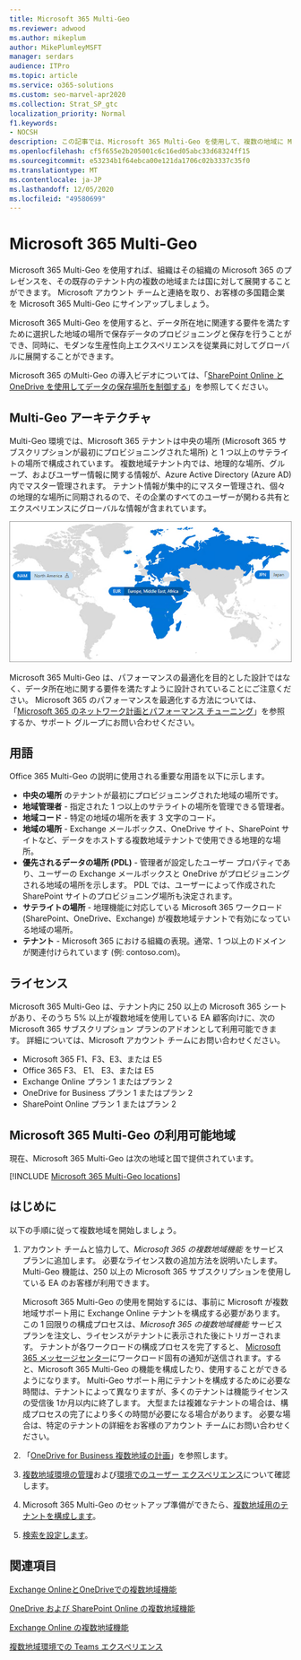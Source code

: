 ```yaml
---
title: Microsoft 365 Multi-Geo
ms.reviewer: adwood
ms.author: mikeplum
author: MikePlumleyMSFT
manager: serdars
audience: ITPro
ms.topic: article
ms.service: o365-solutions
ms.custom: seo-marvel-apr2020
ms.collection: Strat_SP_gtc
localization_priority: Normal
f1.keywords:
- NOCSH
description: この記事では、Microsoft 365 Multi-Geo を使用して、複数の地域に Microsoft 365 のプレゼンスを展開する方法について説明します。
ms.openlocfilehash: cf5f655e2b205001c6c16ed05abc33d68324ff15
ms.sourcegitcommit: e53234b1f64ebca00e121da1706c02b3337c35f0
ms.translationtype: MT
ms.contentlocale: ja-JP
ms.lasthandoff: 12/05/2020
ms.locfileid: "49580699"
---
```

# <a name="microsoft-365-multi-geo"></a>Microsoft 365 Multi-Geo

Microsoft 365 Multi-Geo を使用すれば、組織はその組織の Microsoft 365 のプレゼンスを、その既存のテナント内の複数の地域または国に対して展開することができます。 Microsoft アカウント チームと連絡を取り、お客様の多国籍企業を Microsoft 365 Multi-Geo にサインアップしましょう。
  
Microsoft 365 Multi-Geo を使用すると、データ所在地に関連する要件を満たすために選択した地域の場所で保存データのプロビジョニングと保存を行うことができ、同時に、モダンな生産性向上エクスペリエンスを従業員に対してグローバルに展開することができます。

Microsoft 365 のMulti-Geo の導入ビデオについては、「[SharePoint Online と OneDrive を使用してデータの保存場所を制御する](https://www.youtube.com/watch?v=Do9U3JuROhk)」を参照してください。

## <a name="multi-geo-architecture"></a>Multi-Geo アーキテクチャ

Multi-Geo 環境では、Microsoft 365 テナントは中央の場所 (Microsoft 365 サブスクリプションが最初にプロビジョニングされた場所) と 1 つ以上のサテライトの場所で構成されています。 複数地域テナント内では、地理的な場所、グループ、およびユーザー情報に関する情報が、Azure Active Directory (Azure AD) 内でマスター管理されます。 テナント情報が集中的にマスター管理され、個々の地理的な場所に同期されるので、その企業のすべてのユーザーが関わる共有とエクスペリエンスにグローバルな情報が含まれています。

![SharePoint 管理センター メニューの複数地域マップのスクリーンショット](../media/multi-geo-world-map.png)

Microsoft 365 Multi-Geo は、パフォーマンスの最適化を目的とした設計ではなく、データ所在地に関する要件を満たすように設計されていることにご注意ください。 Microsoft 365 のパフォーマンスを最適化する方法については、「[Microsoft 365 のネットワーク計画とパフォーマンス チューニング](https://support.office.com/article/e5f1228c-da3c-4654-bf16-d163daee8848)」を参照するか、サポート グループにお問い合わせください。

## <a name="terminology"></a>用語

Office 365 Multi-Geo の説明に使用される重要な用語を以下に示します。

- **中央の場所** のテナントが最初にプロビジョニングされた地域の場所です。
- **地域管理者** - 指定された 1 つ以上のサテライトの場所を管理できる管理者。
- **地域コード** - 特定の地域の場所を表す 3 文字のコード。
- **地域の場所** - Exchange メールボックス、OneDrive サイト、SharePoint サイトなど、データをホストする複数地域テナントで使用できる地理的な場所。
- **優先されるデータの場所 (PDL)** - 管理者が設定したユーザー プロパティであり、ユーザーの Exchange メールボックスと OneDrive がプロビジョニングされる地域の場所を示します。 PDL では、ユーザーによって作成された SharePoint サイトのプロビジョニング場所も決定されます。
- **サテライトの場所** - 地理機能に対応している Microsoft 365 ワークロード (SharePoint、OneDrive、Exchange) が複数地域テナントで有効になっている地域の場所。
- **テナント** - Microsoft 365 における組織の表現。通常、1 つ以上のドメインが関連付けられています (例: contoso.com)。

## <a name="licensing"></a>ライセンス

Microsoft 365 Multi-Geo は、テナント内に 250 以上の Microsoft 365 シートがあり、そのうち 5% 以上が複数地域を使用している EA 顧客向けに、次の Microsoft 365 サブスクリプション プランのアドオンとして利用可能できます。 詳細については、Microsoft アカウント チームにお問い合わせください。

- Microsoft 365 F1、F3、E3、または E5
- Office 365 F3、 E1、 E3、または E5
- Exchange Online プラン 1 またはプラン 2
- OneDrive for Business プラン 1 またはプラン 2
- SharePoint Online プラン 1 またはプラン 2

## <a name="microsoft-365-multi-geo-availability"></a>Microsoft 365 Multi-Geo の利用可能地域

現在、Microsoft 365 Multi-Geo は次の地域と国で提供されています。

[!INCLUDE [Microsoft 365 Multi-Geo locations](../includes/microsoft-365-multi-geo-locations.md)]

## <a name="getting-started"></a>はじめに

以下の手順に従って複数地域を開始しましょう。

1. アカウント チームと協力して、_Microsoft 365 の複数地域機能_ をサービス プランに追加します。 必要なライセンス数の追加方法を説明いたします。 Multi-Geo 機能は、250 以上の Microsoft 365 サブスクリプションを使用している EA のお客様が利用できます。

   Microsoft 365 Multi-Geo の使用を開始するには、事前に Microsoft が複数地域サポート用に Exchange Online テナントを構成する必要があります。 この 1 回限りの構成プロセスは、*Microsoft 365 の複数地域機能* サービス プランを注文し、ライセンスがテナントに表示された後にトリガーされます。 テナントが各ワークロードの構成プロセスを完了すると、 [Microsoft 365 メッセージセンター](https://support.office.com/article/38FB3333-BFCC-4340-A37B-DEDA509C2093)にワークロード固有の通知が送信されます。すると、Microsoft 365 Multi-Geo の機能を構成したり、使用することができるようになります。 Multi-Geo サポート用にテナントを構成するために必要な時間は、テナントによって異なりますが、多くのテナントは機能ライセンスの受信後 1か月以内に終了します。  大型または複雑なテナントの場合は、構成プロセスの完了により多くの時間が必要になる場合があります。 必要な場合は、特定のテナントの詳細をお客様のアカウント チームにお問い合わせください。

2. 「[OneDrive for Business 複数地域の計画](plan-for-multi-geo.md)」を参照します。

3. [複数地域環境の管理](administering-a-multi-geo-environment.md)および[環境でのユーザー エクスペリエンス](multi-geo-user-experience.md)について確認します。

4. Microsoft 365 Multi-Geo のセットアップ準備ができたら、[複数地域用のテナントを構成します](multi-geo-tenant-configuration.md)。

5. [検索を設定します](configure-search-for-multi-geo.md)。

## <a name="see-also"></a>関連項目

[Exchange OnlineとOneDriveでの複数地域機能](https://Aka.ms/GoMultiGeo)

[OneDrive および SharePoint Online の複数地域機能](multi-geo-capabilities-in-onedrive-and-sharepoint-online-in-microsoft-365.md)

[Exchange Online の複数地域機能](multi-geo-capabilities-in-exchange-online.md)

[複数地域環境での Teams エクスペリエンス](https://docs.microsoft.com/microsoftteams/teams-experience-o365odb-spo-multi-geo)
